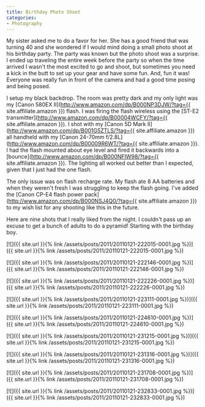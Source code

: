 ```yaml
---
title: Birthday Photo Shoot
categories:
- Photography
---
```


My sister asked me to do a favor for her. She has a good friend that was turning 40 and she wondered if I would mind doing a small photo shoot at his birthday party. The party was known but the photo shoot was a surprise. I ended up traveling the entire week before the party so when the time arrived I wasn't the most excited to go and shoot, but sometimes you need a kick in the butt to set up your gear and have some fun. And, fun it was! Everyone was really fun in front of the camera and had a good time posing and being posed.

I setup my black backdrop. The room was pretty dark and my only light was my [Canon 580EX II](http://www.amazon.com/dp/B000NP3DJW/?tag={{ site.affiliate.amazon }}) flash. I was firing the flash wireless using the [ST-E2 transmitter](http://www.amazon.com/dp/B00004WCFY/?tag={{ site.affiliate.amazon }}). I shot with my [Canon 5D Mark II](http://www.amazon.com/dp/B001G5ZTLS/?tag={{ site.affiliate.amazon }}) all handheld with my [Canon 24-70mm f/2.8L](http://www.amazon.com/dp/B00009R6WT/?tag={{ site.affiliate.amazon }}). I had the flash mounted about eye level and fired it backwards into a [bounce](http://www.amazon.com/dp/B000NFIW98/?tag={{ site.affiliate.amazon }}). The lighting all worked out better than I expected, given that I just had the one flash.

The only issue was on flash recharge rate. My flash ate 8 AA batteries and when they weren't fresh I was struggling to keep the flash going. I've added the [Canon CP-E4 flash power pack](http://www.amazon.com/dp/B000NSJ4Q0/?tag={{ site.affiliate.amazon }}) to my wish list for any shooting like this in the future.

Here are nine shots that I really liked from the night. I couldn't pass up an excuse to get a bunch of adults to do a pyramid! Starting with the birthday boy.

[![]({{ site.url }}{% link /assets/posts/2011/20110121-222015-0001.jpg %})]({{ site.url }}{% link /assets/posts/2011/20110121-222015-0001.jpg %})
<!-- more -->

[![]({{ site.url }}{% link /assets/posts/2011/20110121-222146-0001.jpg %})]({{ site.url }}{% link /assets/posts/2011/20110121-222146-0001.jpg %})

[![]({{ site.url }}{% link /assets/posts/2011/20110121-222226-0001.jpg %})]({{ site.url }}{% link /assets/posts/2011/20110121-222226-0001.jpg %})

[![]({{ site.url }}{% link /assets/posts/2011/20110121-223111-0001.jpg %})]({{ site.url }}{% link /assets/posts/2011/20110121-223111-0001.jpg %})

[![]({{ site.url }}{% link /assets/posts/2011/20110121-224610-0001.jpg %})]({{ site.url }}{% link /assets/posts/2011/20110121-224610-0001.jpg %})

[![]({{ site.url }}{% link /assets/posts/2011/20110121-231215-0001.jpg %})]({{ site.url }}{% link /assets/posts/2011/20110121-231215-0001.jpg %})

[![]({{ site.url }}{% link /assets/posts/2011/20110121-231316-0001.jpg %})]({{ site.url }}{% link /assets/posts/2011/20110121-231316-0001.jpg %})

[![]({{ site.url }}{% link /assets/posts/2011/20110121-231708-0001.jpg %})]({{ site.url }}{% link /assets/posts/2011/20110121-231708-0001.jpg %})

[![]({{ site.url }}{% link /assets/posts/2011/20110121-232833-0001.jpg %})]({{ site.url }}{% link /assets/posts/2011/20110121-232833-0001.jpg %})
